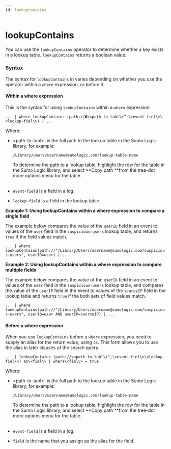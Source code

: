 ```yaml
---
id: lookupcontains
---
```


# lookupContains

You can use the `lookupContains` operator to determine whether a key
exists in a lookup table. `lookupContains` returns a boolean value. 

### Syntax

The syntax for `lookupContains` in varies depending on whether you use
the operator within a `where` expression, or before it.

#### Within a where expression

This is the syntax for using `lookupContains` within a `where`
expression:

`... | where lookupContains (path://�\<path-to-tabl\>”,\<event-fiel\>\<lookup-fiel\>) | ...`

Where:

* \<path-to-tabl\>` is the full path to the lookup table in the Sumo
    Logic library, for example:  
      
    `/Library/Users/username@sumologic.com/lookup-table-name`  
      
    To determine the path to a lookup table, highlight the row for the
    table in the Sumo Logic library, and select **Copy path **from the
    tree-dot more options menu for the table.   
     
* `event-field` is a field in a log. 
* `lookup-field` is a field in the lookup table.

**Example 1: Using lookupContains within a where expression to compare a
single field**

The example below compares the value of the `userID` field in an event
to values of the `user` field in the `suspicious-users` lookup table,
and returns `true` if the field values match.

`... | where lookupContains(path://"/Library/Users/username@sumologic.com/suspicious-users", userID=user) | ...`

**Example 2: Using lookupContains within a where expression to compare
multiple fields**

The example below compares the value of the `userID` field in an event
to values of the `user` field in the `suspicious-users` lookup table,
and compares the value of the `userIP` field in the event to values of
the `sourceIP` field in the lookup table and returns `true` if the both
sets of field values match.

`... | where lookupContains(path://"/Library/Users/username@sumologic.com/suspicious-users", userID=user AND userIP=sourceIP) | ...`

#### Before a where expression

When you use `lookupContains` before a `where` expression, you need to
supply an alias for the return value, using `as`. This form allows you
to use the alias in later clauses of the search query.

`... | lookupContains (path://\<path-to-tabl\>",\<event-fiel\>\<lookup-fiel\>) as\<fiel\> | where\<fiel\> = true`

Where:

* \<path-to-tabl\>` is the full path to the lookup table in the Sumo
    Logic library, for example:  
      
    `/Library/Users/username@sumologic.com/lookup-table-name`  
      
    To determine the path to a lookup table, highlight the row for the
    table in the Sumo Logic library, and select **Copy path **from the
    tree-dot more options menu for the table.   
     
* `event-field` is a field in a log. 
* `field` is the name that you assign as the alias for the field. 
